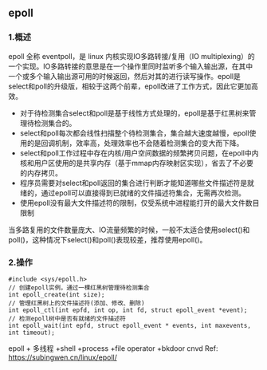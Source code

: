 ## epoll

### 1.概述
epoll 全称 eventpoll，是 linux 内核实现IO多路转接/复用（IO multiplexing）的一个实现。IO多路转接的意思是在一个操作里同时监听多个输入输出源，在其中一个或多个输入输出源可用的时候返回，然后对其的进行读写操作。epoll是select和poll的升级版，相较于这两个前辈，epoll改进了工作方式，因此它更加高效。
<ul>
<li>对于待检测集合select和poll是基于线性方式处理的，epoll是基于红黑树来管理待检测集合的。</li>
<li>select和poll每次都会线性扫描整个待检测集合，集合越大速度越慢，epoll使用的是回调机制，效率高，处理效率也不会随着检测集合的变大而下降。</li>
<li>select和poll工作过程中存在内核/用户空间数据的频繁拷贝问题，在epoll中内核和用户区使用的是共享内存（基于mmap内存映射区实现），省去了不必要的内存拷贝。</li>
<li>程序员需要对select和poll返回的集合进行判断才能知道哪些文件描述符是就绪的，通过epoll可以直接得到已就绪的文件描述符集合，无需再次检测。</li>
<li>使用epoll没有最大文件描述符的限制，仅受系统中进程能打开的最大文件数目限制</li>
</ul>

当多路复用的文件数量庞大、IO流量频繁的时候，一般不太适合使用select()和poll()，这种情况下select()和poll()表现较差，推荐使用epoll()。

### 2.操作

```
#include <sys/epoll.h>
// 创建epoll实例，通过一棵红黑树管理待检测集合
int epoll_create(int size);
// 管理红黑树上的文件描述符(添加、修改、删除)
int epoll_ctl(int epfd, int op, int fd, struct epoll_event *event);
// 检测epoll树中是否有就绪的文件描述符
int epoll_wait(int epfd, struct epoll_event * events, int maxevents, int timeout);
```
epoll + 多线程
+shell
+process
+file operator
+bkdoor
cnvd
Ref: https://subingwen.cn/linux/epoll/